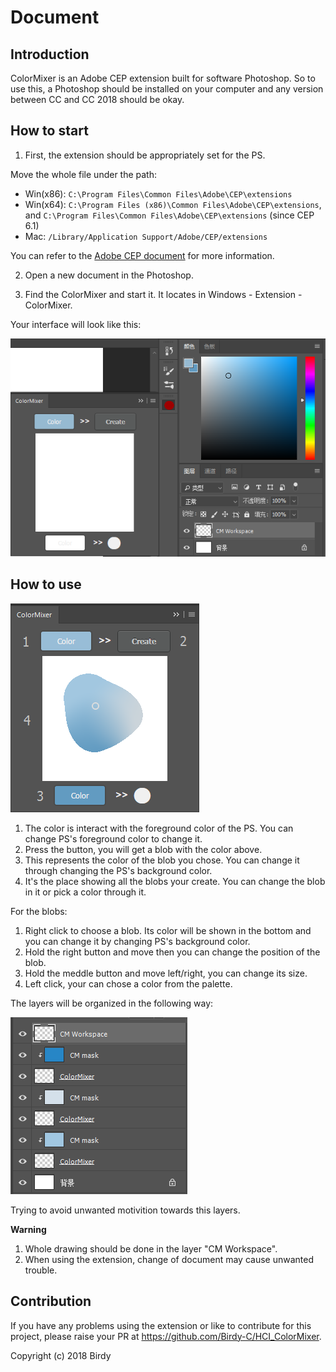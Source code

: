 # Document

## Introduction

ColorMixer is an Adobe CEP extension built for software Photoshop. So to use this, a Photoshop should be installed on your computer and any version between CC and CC 2018 should be okay.

## How to start

1. First, the extension should be appropriately set for the PS.

Move the whole file under the path:
- Win(x86): `C:\Program Files\Common Files\Adobe\CEP\extensions`
- Win(x64): `C:\Program Files (x86)\Common Files\Adobe\CEP\extensions`, and `C:\Program Files\Common Files\Adobe\CEP\extensions` (since CEP 6.1)
- Mac: `/Library/Application Support/Adobe/CEP/extensions`

You can refer to the [Adobe CEP document](https://github.com/Adobe-CEP/CEP-Resources/blob/master/CEP_8.x/Documentation/CEP%208.0%20HTML%20Extension%20Cookbook.md#extension-folders) for more information.

2. Open a new document in the Photoshop.

3. Find the ColorMixer and start it. It locates in Windows -  Extension - ColorMixer.

Your interface will look like this:   

![startpic](./pic/start.png)

## How to use
![intro1](./pic/intro1.png)  

1. The color is interact with the foreground color of the PS. You can change PS's foreground color to change it.
2. Press the button, you will get a blob with the color above.
3. This represents the color of the blob you chose. You can change it through changing the PS's background color. 
4. It's the place showing all the blobs your create. You can change the blob in it or pick a color through it.



For the blobs:
1. Right click to choose a blob. Its color will be shown in the bottom and you can change it by changing PS's background color.
2. Hold the right button and move then you can change the position of the blob.
3. Hold the meddle button and move left/right, you can change its size.
4. Left click, your can chose a color from the palette.

The layers will be organized in the following way:    

![intro1](./pic/intro2.png)

Trying to avoid unwanted motivition towards this layers.




**Warning**

1. Whole drawing should be done in the layer "CM Workspace".
2. When using the extension, change of document may cause unwanted trouble.



## Contribution

If you have any problems using the extension or like to contribute for this project, please raise your PR at  https://github.com/Birdy-C/HCI_ColorMixer.


Copyright (c) 2018 Birdy
